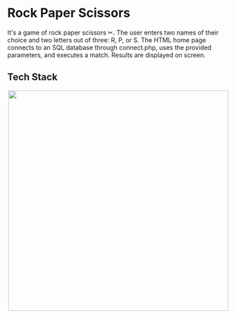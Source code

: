# Rock Paper Scissors

It's a game of rock paper scissors ✂. The user enters two names of their choice and two letters out of three: R, P, or S. 
The HTML home page connects to an SQL database through connect.php, uses the provided parameters, and executes a match. 
Results are displayed on screen. 


## Tech Stack
<p align="center">
  <img width="500px" src="https://skillicons.dev/icons?i=js,html,css,php,mysql&perline=10" />
</p>

